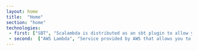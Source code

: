 ```yaml
---
layout: home
title:  "Home"
section: "home"
technologies:
 - first: ["SBT", "Scalambda is distributed as an sbt plugin to allow you to quickly get your Lambda Functions deployed."]
 - second:  ["AWS Lambda", "Service provided by AWS that allows you to run code quickly and without having to think about servers"]
---
```

